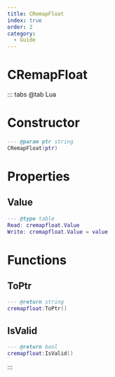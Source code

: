 ```yaml
---
title: CRemapFloat
index: true
order: 2
category:
  - Guide
---
```


# CRemapFloat

::: tabs
@tab Lua
# Constructor
```lua
--- @param ptr string
CRemapFloat(ptr)
```
# Properties
## Value 
```lua
--- @type table
Read: cremapfloat.Value
Write: cremapfloat.Value = value
```
# Functions
## ToPtr
```lua
--- @return string
cremapfloat:ToPtr()
```
## IsValid
```lua
--- @return bool
cremapfloat:IsValid()
```

:::